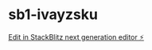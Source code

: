 # sb1-ivayzsku

[Edit in StackBlitz next generation editor ⚡️](https://stackblitz.com/~/github.com/Shubz101/sb1-ivayzsku)